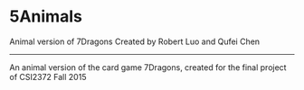 # 5Animals
Animal version of 7Dragons
Created by Robert Luo and Qufei Chen

-------------------------------------

An animal version of the card game 7Dragons, created for the final project of CSI2372 Fall 2015

